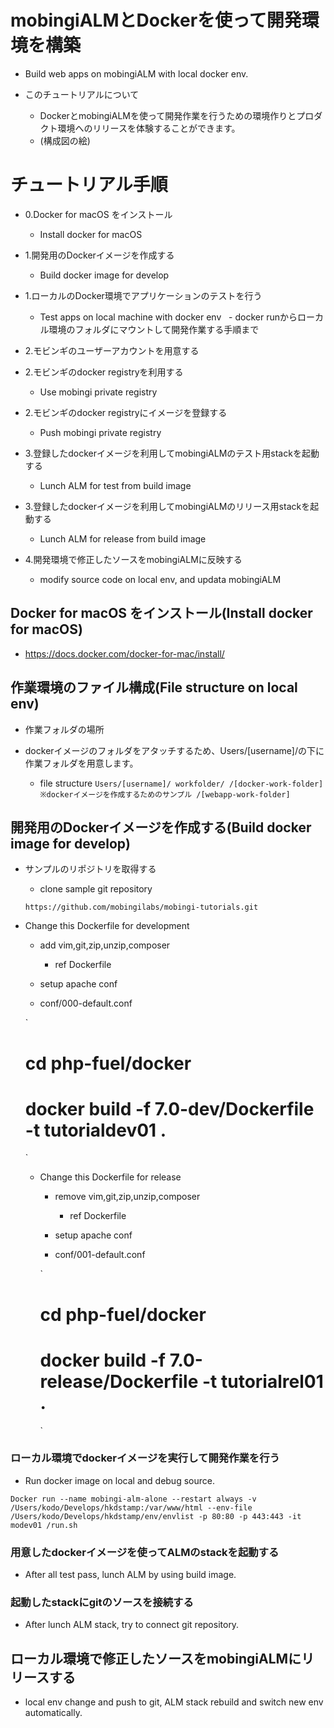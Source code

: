 # mobingiALMとDockerを使って開発環境を構築
 - Build web apps on mobingiALM with local docker env.

 - このチュートリアルについて
   - DockerとmobingiALMを使って開発作業を行うための環境作りとプロダクト環境へのリリースを体験することができます。
   - (構成図の絵)



# チュートリアル手順

 - 0.Docker for macOS をインストール
   - Install docker for macOS
 - 1.開発用のDockerイメージを作成する
   - Build docker image for develop
 - 1.ローカルのDocker環境でアプリケーションのテストを行う
   - Test apps on local machine with docker env
   - docker runからローカル環境のフォルダにマウントして開発作業する手順まで

 - 2.モビンギのユーザーアカウントを用意する
 - 2.モビンギのdocker registryを利用する
   - Use mobingi private registry
 - 2.モビンギのdocker registryにイメージを登録する
   - Push mobingi private registry
 - 3.登録したdockerイメージを利用してmobingiALMのテスト用stackを起動する
   - Lunch ALM for test from build image
 - 3.登録したdockerイメージを利用してmobingiALMのリリース用stackを起動する
   - Lunch ALM for release from build image
 - 4.開発環境で修正したソースをmobingiALMに反映する
     - modify source code on local env, and updata mobingiALM



## Docker for macOS をインストール(Install docker for macOS)
 - https://docs.docker.com/docker-for-mac/install/



## 作業環境のファイル構成(File structure on local env)
 - 作業フォルダの場所

 - dockerイメージのフォルダをアタッチするため、Users/[username]/の下に作業フォルダを用意します。

   - file structure
   `
   Users/[username]/
     workfolder/
       /[docker-work-folder]
       ※dockerイメージを作成するためのサンプル
       /[webapp-work-folder]
   `
## 開発用のDockerイメージを作成する(Build docker image for develop)
 - サンプルのリポジトリを取得する
   - clone sample git repository

   `https://github.com/mobingilabs/mobingi-tutorials.git`

 - Change this Dockerfile for development
   - add vim,git,zip,unzip,composer
     - ref Dockerfile

   - setup apache conf
    - conf/000-default.conf

   `
   # cd php-fuel/docker
   # docker build -f 7.0-dev/Dockerfile -t tutorialdev01 .
   `

   - Change this Dockerfile for release
     - remove vim,git,zip,unzip,composer
       - ref Dockerfile

     - setup apache conf
      - conf/001-default.conf

     `
     # cd php-fuel/docker
     # docker build -f 7.0-release/Dockerfile -t tutorialrel01 .
     `


### ローカル環境でdockerイメージを実行して開発作業を行う

 - Run docker image on local and debug source.

 `
 Docker run --name mobingi-alm-alone --restart always -v /Users/kodo/Develops/hkdstamp:/var/www/html --env-file /Users/kodo/Develops/hkdstamp/env/envlist -p 80:80 -p 443:443 -it modev01 /run.sh
 `


### 用意したdockerイメージを使ってALMのstackを起動する

 - After all test pass, lunch ALM by using build image.

### 起動したstackにgitのソースを接続する

 - After lunch ALM stack, try to connect git repository.

## ローカル環境で修正したソースをmobingiALMにリリースする

 - local env change and push to git, ALM stack rebuild and switch new env automatically.
